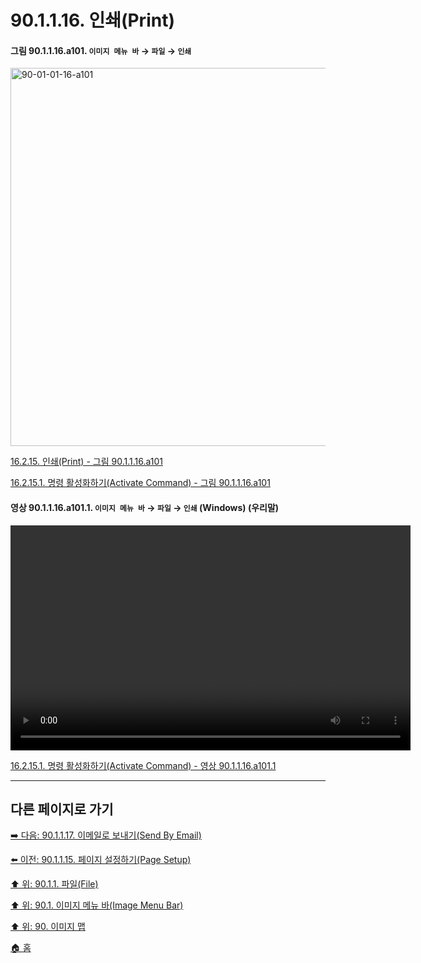 # 90.1.1.16. 인쇄(Print)

<a id="90-01-01-16-a101"></a>

#### 그림 90.1.1.16.a101. `이미지 메뉴 바` → `파일` → `인쇄`
<img width="980" height="605" alt="90-01-01-16-a101" src="https://github.com/user-attachments/assets/509e7581-3e5c-40f8-b05b-883c512f46e6" />

[16.2.15. 인쇄(Print) - 그림 90.1.1.16.a101](./16-02-15-00-print.md#90-01-01-16-a101)

[16.2.15.1. 명령 활성화하기(Activate Command) - 그림 90.1.1.16.a101](./16-02-15-01-activate_command.md#90-01-01-16-a101)

<a id="90-01-01-16-a101-01"></a>

#### 영상 90.1.1.16.a101.1. `이미지 메뉴 바` → `파일` → `인쇄` (Windows) (우리말)
<video controls="controls" width="640" height="360" src="https://github.com/user-attachments/assets/fa0e0176-f148-46f1-aab3-ce31e4650f40"></video>

[16.2.15.1. 명령 활성화하기(Activate Command) - 영상 90.1.1.16.a101.1](./16-02-15-01-activate_command.md#90-01-01-16-a101-01)

***

## 다른 페이지로 가기

[➡️ 다음: 90.1.1.17. 이메일로 보내기(Send By Email)](./90-01-01-17-send_by_email.md)

[⬅️ 이전: 90.1.1.15. 페이지 설정하기(Page Setup)](./90-01-01-15-page_setup.md)

[⬆️ 위: 90.1.1. 파일(File)](./90-01-01-00-file.md)

[⬆️ 위: 90.1. 이미지 메뉴 바(Image Menu Bar)](./90-01-00-image-menu-bar.md)

[⬆️ 위: 90. 이미지 맵](./90-00-image-map.md)

[🏠 홈](./00-home.md)
